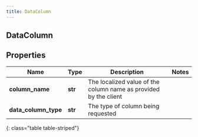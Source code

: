 ```yaml
---
title: DataColumn
---
```

## DataColumn

## Properties

|Name | Type | Description | Notes|
|------------ | ------------- | ------------- | -------------|
| **column_name** | **str** | The localized value of the column name as provided by the client | |
| **data_column_type** | **str** | The type of column being requested | |
{: class="table table-striped"}


